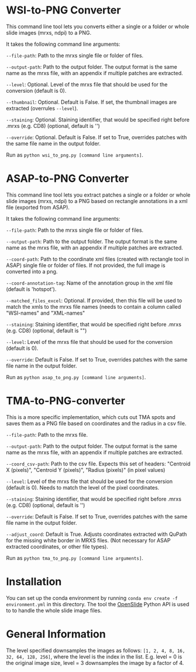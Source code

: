 # WSI-to-PNG Converter
This command line tool lets you converts either a single or a folder or whole slide images (mrxs, ndpi)
to a PNG.

It takes the following command line arguments:

`--file-path`: Path to the mrxs single file or folder of files.

`--output-path`: Path to the output folder. The output format is the same name as the mrxs file,
    with an appendix if multiple patches are extracted.

`--level`: Optional. Level of the mrxs file that should be used for the conversion (default is 0).

`--thumbnail`: Optional. Default is False. If set, the thumbnail images are extracted (overrules `--level`).

`--staining`: Optional. Staining identifier, that would be specified right before .mrxs (e.g. CD8) (optional, default is '')

`--override`: Optional. Default is False. If set to True, overrides patches with the same file name in the output folder.

Run as `python wsi_to_png.py [command line arguments]`.

# ASAP-to-PNG Converter
This command line tool lets you extract patches a single or a folder or whole slide images (mrxs, ndpi)
to a PNG based on rectangle annotations in a xml file (exported from ASAP).

It takes the following command line arguments:

`--file-path`: Path to the mrxs single file or folder of files.

`--output-path`: Path to the output folder. The output format is the same name as the mrxs file,
    with an appendix if multiple patches are extracted.

`--coord-path`: Path to the coordinate xml files (created with rectangle tool in ASAP) single file or folder of files.
        If not provided, the full image is converted into a png.

`--coord-annotation-tag`: Name of the annotation group in the xml file (default is 'hotspot').

`--matched_files_excel`: Optional. If provided, then this file will be used to match the xmls to the mrxs file names (needs to contain
        a column called "WSI-names" and "XML-names"

`--staining`: Staining identifier, that would be specified right before .mrxs (e.g. CD8) (optional, default is "")

`--level`: Level of the mrxs file that should be used for the conversion (default is 0).

`--override`: Default is False. If set to True, overrides patches with the same file name in the output folder.

Run as `python asap_to_png.py [command line arguments]`.


# TMA-to-PNG-converter
This is a more specific implementation, which cuts out TMA spots and saves them as a PNG file based on coordinates and 
the radius in a csv file.

`--file-path`: Path to the mrxs file.

`--output-path`: Path to the output folder. The output format is the same name as the mrxs file,
    with an appendix if multiple patches are extracted.

`--coord_csv-path`: Path to the csv file. Expects this set of headers: "Centroid X (pixels)",
    "Centroid Y (pixels)", "Radius (pixels)" (in pixel values)

`--level`: Level of the mrxs file that should be used for the conversion (default is 0). Needs to match the level of the
       pixel coordinates.

`--staining`: Staining identifier, that would be specified right before .mrxs (e.g. CD8) (optional, default is '')

`--override`: Default is False. If set to True, overrides patches with the same file name in the output folder.

`--adjust_coord`: Default is True. Adjusts coordinates extracted with QuPath for the missing white border in MRXS files. 
        (Not necessary for ASAP extracted coordinates, or other file types).


Run as `python tma_to_png.py [command line arguments]`.


# Installation    
You can set up the conda environment by running `conda env create -f environment.yml` in this directory.
The tool the [OpenSlide](https://openslide.org/) Python API is used to to handle the whole slide image files.

# General Information
The level specified downsamples the images as follows: `[1, 2, 4, 8, 16, 32, 64, 128, 256]`, where the level is the 
index in the list. E.g. level = 0 is the original image size, level = 3 downsamples the image by a factor of 4.